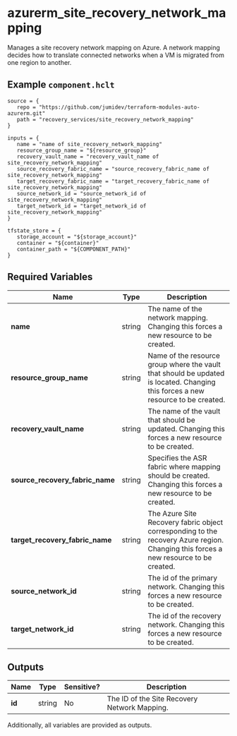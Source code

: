 # azurerm_site_recovery_network_mapping

Manages a site recovery network mapping on Azure. A network mapping decides how to translate connected networks when a VM is migrated from one region to another.

## Example `component.hclt`

```hcl
source = {
   repo = "https://github.com/jumidev/terraform-modules-auto-azurerm.git"   
   path = "recovery_services/site_recovery_network_mapping"   
}

inputs = {
   name = "name of site_recovery_network_mapping"   
   resource_group_name = "${resource_group}"   
   recovery_vault_name = "recovery_vault_name of site_recovery_network_mapping"   
   source_recovery_fabric_name = "source_recovery_fabric_name of site_recovery_network_mapping"   
   target_recovery_fabric_name = "target_recovery_fabric_name of site_recovery_network_mapping"   
   source_network_id = "source_network_id of site_recovery_network_mapping"   
   target_network_id = "target_network_id of site_recovery_network_mapping"   
}

tfstate_store = {
   storage_account = "${storage_account}"   
   container = "${container}"   
   container_path = "${COMPONENT_PATH}"   
}

```

## Required Variables

| Name | Type |  Description |
| ---- | --------- |  ----------- |
| **name** | string |  The name of the network mapping. Changing this forces a new resource to be created. | 
| **resource_group_name** | string |  Name of the resource group where the vault that should be updated is located. Changing this forces a new resource to be created. | 
| **recovery_vault_name** | string |  The name of the vault that should be updated. Changing this forces a new resource to be created. | 
| **source_recovery_fabric_name** | string |  Specifies the ASR fabric where mapping should be created. Changing this forces a new resource to be created. | 
| **target_recovery_fabric_name** | string |  The Azure Site Recovery fabric object corresponding to the recovery Azure region. Changing this forces a new resource to be created. | 
| **source_network_id** | string |  The id of the primary network. Changing this forces a new resource to be created. | 
| **target_network_id** | string |  The id of the recovery network. Changing this forces a new resource to be created. | 



## Outputs

| Name | Type | Sensitive? | Description |
| ---- | ---- | --------- | --------- |
| **id** | string | No  | The ID of the Site Recovery Network Mapping. | 

Additionally, all variables are provided as outputs.
